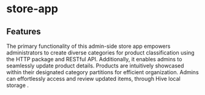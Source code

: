 # store-app
## Features 
The primary functionality of this admin-side store app empowers administrators to create diverse categories for product classification using the HTTP package and RESTful API. Additionally, it enables admins to seamlessly update product details. Products are intuitively showcased within their designated category partitions for efficient organization. Admins can effortlessly access and review updated items, through Hive local storage .
